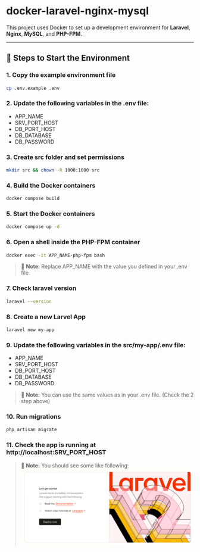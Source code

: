# docker-laravel-nginx-mysql

This project uses Docker to set up a development environment for **Laravel**, **Nginx**, **MySQL**, and **PHP-FPM**.

---

## 🚀 Steps to Start the Environment

### 1. Copy the example environment file
```bash
cp .env.example .env
```

### 2. Update the following variables in the .env file:
- APP_NAME
- SRV_PORT_HOST
- DB_PORT_HOST
- DB_DATABASE
- DB_PASSWORD

### 3. Create src folder and set permissions
```bash
mkdir src && chown -R 1000:1000 src
```

### 4. Build the Docker containers
```bash
docker compose build
```

### 5. Start the Docker containers
```bash
docker compose up -d
```

### 6. Open a shell inside the PHP-FPM container
```bash
docker exec -it APP_NAME-php-fpm bash
```

> 📝 **Note:** Replace APP_NAME with the value you defined in your .env file.

### 7. Check laravel version
```bash
laravel --version
```

### 8. Create a new Larvel App
```bash
laravel new my-app
```

### 9. Update the following variables in the src/my-app/.env file:
- APP_NAME
- SRV_PORT_HOST
- DB_PORT_HOST
- DB_DATABASE
- DB_PASSWORD
  

> 📝 **Note:** You can use the same values as in your .env file. (Check the 2 step above)

### 10. Run migrations
```bash
php artisan migrate
```

### 11. Check the app is running at http://localhost:SRV_PORT_HOST

> 📝 **Note:** You should see some like following:
![my-app on localhost](localhost-view.png)